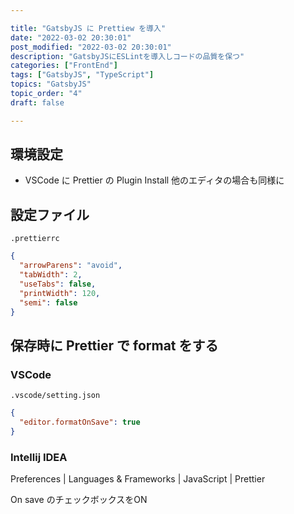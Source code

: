```yaml
---

title: "GatsbyJS に Prettiew を導入"
date: "2022-03-02 20:30:01"
post_modified: "2022-03-02 20:30:01"
description: "GatsbyJSにESLintを導入しコードの品質を保つ"
categories: ["FrontEnd"]
tags: ["GatsbyJS", "TypeScript"]
topics: "GatsbyJS"
topic_order: "4"
draft: false

---
```


## 環境設定

- VSCode に Prettier の Plugin Install 他のエディタの場合も同様に

## 設定ファイル

`.prettierrc`

```json
{
  "arrowParens": "avoid",
  "tabWidth": 2,
  "useTabs": false,
  "printWidth": 120,
  "semi": false
}

```

## 保存時に Prettier で format をする

### VSCode

`.vscode/setting.json`

```json
{
  "editor.formatOnSave": true
}
```

### Intellij IDEA

Preferences | Languages & Frameworks | JavaScript | Prettier

On save のチェックボックスをON
